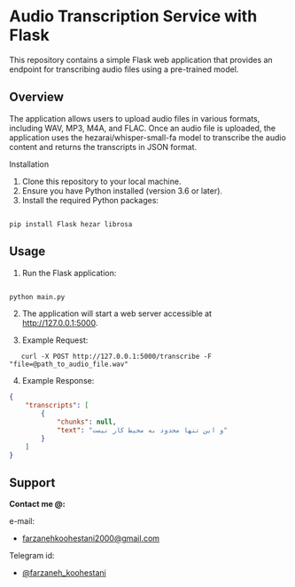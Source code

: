 # Audio Transcription Service with Flask

This repository contains a simple Flask web application that provides an endpoint for transcribing audio files using a pre-trained model.

## Overview

The application allows users to upload audio files in various formats, including WAV, MP3, M4A, and FLAC. Once an audio file is uploaded, the application uses the hezarai/whisper-small-fa model to transcribe the audio content and returns the transcripts in JSON format.


Installation

1.    Clone this repository to your local machine.
2.    Ensure you have Python installed (version 3.6 or later).
3.    Install the required Python packages:

```

pip install Flask hezar librosa

```

## Usage

1.    Run the Flask application:

```python

python main.py

```

2. The application will start a web server accessible at http://127.0.0.1:5000.

3. Example Request:
```
   curl -X POST http://127.0.0.1:5000/transcribe -F "file=@path_to_audio_file.wav"
```

4. Example Response:
```json
{
    "transcripts": [
        {
            "chunks": null,
            "text": "و این تنها محدود به محیط کار نیست"
        }
    ]
}
```

## Support

**Contact me @:**

e-mail:

* farzanehkoohestani2000@gmail.com

Telegram id:

* [@farzaneh_koohestani](https://t.me/farzaneh_koohestani)

